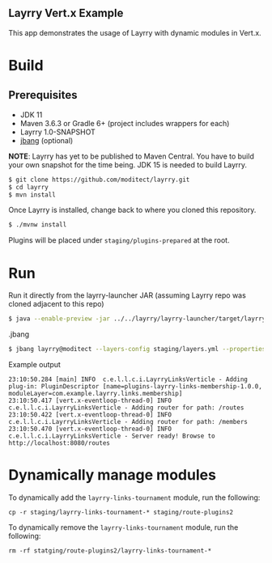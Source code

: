 Layrry Vert.x Example
---

This app demonstrates the usage of Layrry with dynamic modules in Vert.x. 

# Build

## Prerequisites

- JDK 11
- Maven 3.6.3 or Gradle 6+ (project includes wrappers for each)
- Layrry 1.0-SNAPSHOT
- [jbang](https://github.com/jbangdev/jbang) (optional)

**NOTE**: Layrry has yet to be published to Maven Central. You have to build your own snapshot for the time being.
JDK 15 is needed to build Layrry.

```sh
$ git clone https://github.com/moditect/layrry.git
$ cd layrry
$ mvn install
```

Once Layrry is installed, change back to where you cloned this repository.

```sh
$ ./mvnw install
```

Plugins will be placed under `staging/plugins-prepared` at the root.

# Run

Run it directly from the layrry-launcher JAR (assuming Layrry repo was cloned adjacent to this repo)

```sh
$ java --enable-preview -jar ../../layrry/layrry-launcher/target/layrry-launcher-1.0-SNAPSHOT-all.jar --layers-config staging/layers.yml --properties staging/versions.properties
```

.jbang

```sh
$ jbang layrry@moditect --layers-config staging/layers.yml --properties staging/versions.properties
```

Example output
```
23:10:50.284 [main] INFO  c.e.l.l.c.i.LayrryLinksVerticle - Adding plug-in: PluginDescriptor [name=plugins-layrry-links-membership-1.0.0, moduleLayer=com.example.layrry.links.membership]
23:10:50.417 [vert.x-eventloop-thread-0] INFO  c.e.l.l.c.i.LayrryLinksVerticle - Adding router for path: /routes
23:10:50.422 [vert.x-eventloop-thread-0] INFO  c.e.l.l.c.i.LayrryLinksVerticle - Adding router for path: /members
23:10:50.470 [vert.x-eventloop-thread-0] INFO  c.e.l.l.c.i.LayrryLinksVerticle - Server ready! Browse to http://localhost:8080/routes
```

# Dynamically manage modules

To dynamically add the `layrry-links-tournament` module, run the following:
```
cp -r staging/layrry-links-tournament-* staging/route-plugins2
```

To dynamically remove the `layrry-links-tournament` module, run the following:
```
rm -rf statging/route-plugins2/layrry-links-tournament-*
```
